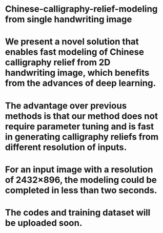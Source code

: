 # Chinese-calligraphy-relief-modeling from single handwriting image
# We present a novel solution that enables fast modeling of Chinese calligraphy relief from 2D handwriting image, which benefits from the advances of deep learning. 
# The advantage over previous methods is that our method does not require parameter tuning and is fast in generating calligraphy reliefs from different resolution of inputs.
# For an input image with a resolution of 2432×896, the modeling could be completed in less than two seconds.
# The codes and training dataset will be uploaded soon.
